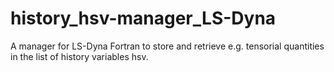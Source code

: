 # history_hsv-manager_LS-Dyna
A manager for LS-Dyna Fortran to store and retrieve e.g. tensorial quantities in the list of history variables hsv.
